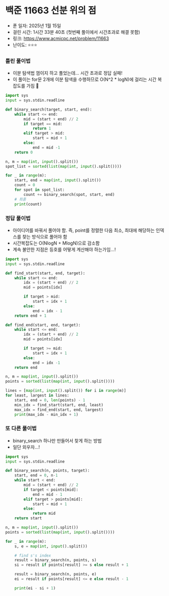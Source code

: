 # 백준 11663 선분 위의 점

- 푼 일자: 2025년 1월 15일
- 걸린 시간: 1시간 33분 40초 (첫번째 풀이에서 시간초과로 해결 못함)
- 링크: https://www.acmicpc.net/problem/11663
- 난이도: ⭐️⭐️⭐️

### 틀린 풀이법

- 이분 탐색법 껌이지 하고 풀었는데... 시간 초과로 정답 실패! 
- 이 풀이는 for문 2개에 이분 탐색을 수행하므로 O(N^2 * logN)에 걸리는 시간 복잡도를 가짐 🥲

```py
import sys
input = sys.stdin.readline

def binary_search(target, start, end):
    while start <= end:
        mid = (start + end) // 2
        if target == mid:
            return 1
        elif target > mid:
            start = mid + 1
        else:
            end = mid -1 
    return 0

n, m = map(int, input().split())
spot_list = sorted(list(map(int, input().split())))

for _ in range(m):
    start, end = map(int, input().split())
    count = 0
    for spot in spot_list:
        count += binary_search(spot, start, end)
    # 최종
    print(count)
```

### 정답 풀이법

- 아이디어를 바꿔서 풀어야 함. 즉, point를 정렬한 다음 최소, 최대에 해당하는 인덱스를 찾는 방식으로 풀어야 함
- 시간복잡도는 O(NlogN + MlogN)으로 감소함
- 계속 불안한 지점은 등호를 어떻게 계산해야 하는가임...! 

```py
import sys
input = sys.stdin.readline

def find_start(start, end, target):
    while start <= end:
        idx = (start + end) // 2
        mid = points[idx]

        if target > mid: 
            start = idx + 1
        else:
            end = idx - 1
    return end + 1

def find_end(start, end, target):
    while start <= end:
        idx = (start + end) // 2
        mid = points[idx]

        if target >= mid:
            start = idx + 1
        else:
            end = idx -1 
    return end

n, m = map(int, input().split())
points = sorted(list(map(int, input().split())))

lines = [map(int, input().split()) for i in range(m)]
for least, largest in lines:
    start, end = 0, len(points) - 1
    min_idx = find_start(start, end, least)
    max_idx = find_end(start, end, largest)
    print(max_idx - min_idx + 1)
```
### 또 다른 풀이법 

- binary_search 하나만 만들어서 찾게 하는 방법 
- 일단 외우자...! 

```py
import sys
input = sys.stdin.readline

def binary_search(n, points, target):
    start, end = 0, n-1
    while start < end:
        mid = (start + end) // 2
        if target < points[mid]:
            end = mid - 1
        elif target > points[mid]:
            start = mid + 1
        else:
            return mid
    return start

n, m = map(int, input().split())
points = sorted(list(map(int, input().split())))

for _ in range(m):
    s, e = map(int, input().split())

    # find s's index
    result = binary_search(n, points, s)
    si = result if points[result] >= s else result + 1

    result = binary_search(n, points, e)
    ei = result if points[result] <= e else result - 1

    print(ei - si + 1)
```